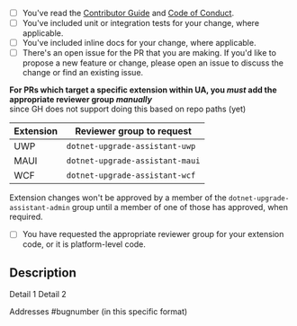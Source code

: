 
<!-- Thank you for submitting a pull request to our repo. -->

<!-- If this is your first PR in the upgrade-assistant repo, please run through the checklist
below to ensure a smooth review and merge process for your PR. -->

- [ ] You've read the [Contributor Guide](../CONTRIBUTING.md) and [Code of Conduct](../CODE-OF-CONDUCT.md).
- [ ] You've included unit or integration tests for your change, where applicable.
- [ ] You've included inline docs for your change, where applicable.
- [ ] There's an open issue for the PR that you are making. If you'd like to propose a new feature or change, please open an issue to discuss the change or find an existing issue.

<!-- IMPORTANT -->
**For PRs which target a specific extension within UA, you _must_ add the appropriate reviewer group _manually_** \
since GH does not support doing this based on repo paths (yet)

|Extension|Reviewer group to request|
--|--
UWP|`dotnet-upgrade-assistant-uwp`
MAUI|`dotnet-upgrade-assistant-maui`
WCF|`dotnet-upgrade-assistant-wcf`

Extension changes won't be approved by a member of the `dotnet-upgrade-assistant-admin` group until a member of one of those has approved, when required.

- [ ] You have requested the appropriate reviewer group for your extension code, or it is platform-level code.

<!-- Once all that is done, you're ready to go. Open the PR with the content below. -->

## Description
Detail 1
Detail 2

Addresses #bugnumber (in this specific format)
